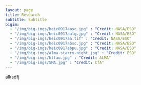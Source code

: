 ```yaml
---
layout: page
title: Research
subtitle: Subtitle
bigim:
  - "/img/big-imgs/heic0917aasc.jpg" : "Credit: NASA/ESO"
  - "/img/big-imgs/heic0917aalg.jpg" : "Credit: NASA/ESO"
  - "/img/big-imgs/heic0917aa.tif" : "Credit: NASA/ESO"
  - "/img/big-imgs/heic0917absc.jpg" : "Credit: NASA/ESO"
  - "/img/big-imgs/heic0917abpu.jpg" : "Credit: NASA/ESO"
  - "/img/big-imgs/alma-starry-night.jpg" : "Credit: ESO"
  - "/img/big-imgs/hltau.jpg" : "Credit: ALMA"
  - "/img/big-imgs/SMA.jpg" : "Credit: CfA"
---
```

alksdfj
